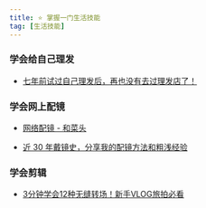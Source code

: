 ```yaml
---
title: ⭐️ 掌握一门生活技能
tag: [生活技能]
---
```


### 学会给自己理发

- [七年前试过自己理发后，再也没有去过理发店了！](https://www.bilibili.com/video/BV1kL411i7LP/)

### 学会网上配镜

- [网络配镜 - 和菜头](https://mp.weixin.qq.com/s/EUko-CzPGvgFYTB07pDxsw)

- [近 30 年戴镜史，分享我的配镜方法和粗浅经验](https://sspai.com/post/79573)

### 学会剪辑

- [3分钟学会12种无缝转场！新手VLOG旅拍必看](https://www.bilibili.com/video/BV1T94y1q79b/)
